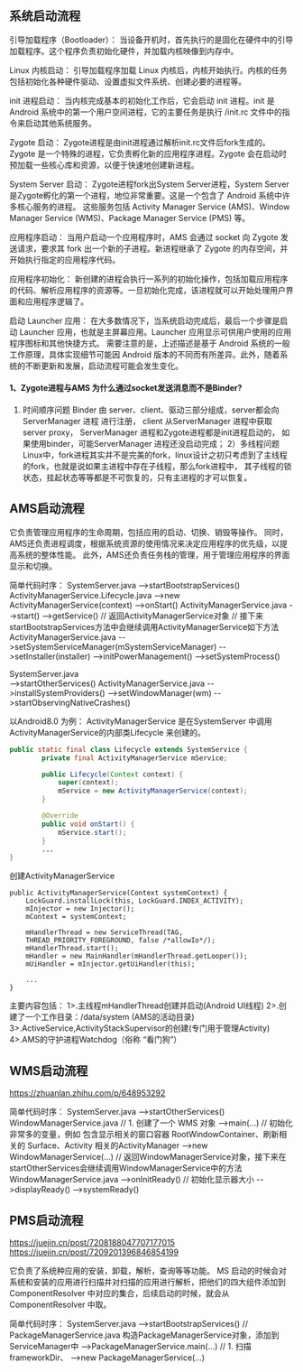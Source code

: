 ## 系统启动流程
引导加载程序（Bootloader）：
当设备开机时，首先执行的是固化在硬件中的引导加载程序。这个程序负责初始化硬件，并加载内核映像到内存中。

Linux 内核启动：
引导加载程序加载 Linux 内核后，内核开始执行。内核的任务包括初始化各种硬件驱动、设置虚拟文件系统、创建必要的进程等。

init 进程启动：
当内核完成基本的初始化工作后，它会启动 init 进程。init 是 Android 系统中的第一个用户空间进程，它的主要任务是执行 /init.rc 文件中的指令来启动其他系统服务。

Zygote 启动：
Zygote进程是由init进程通过解析init.rc文件后fork生成的。Zygote 是一个特殊的进程，它负责孵化新的应用程序进程。Zygote 会在启动时预加载一些核心库和资源，以便于快速地创建新进程。

System Server 启动：
Zygote进程fork出System Server进程，System Server是Zygote孵化的第一个进程，地位非常重要。这是一个包含了 Android 系统中许多核心服务的进程。
这些服务包括 Activity Manager Service (AMS)、Window Manager Service (WMS)、Package Manager Service (PMS) 等。

应用程序启动：
当用户启动一个应用程序时，AMS 会通过 socket 向 Zygote 发送请求，要求其 fork 出一个新的子进程。新进程继承了 Zygote 的内存空间，并开始执行指定的应用程序代码。

应用程序初始化：
新创建的进程会执行一系列的初始化操作，包括加载应用程序的代码、解析应用程序的资源等。一旦初始化完成，该进程就可以开始处理用户界面和应用程序逻辑了。

启动 Launcher 应用：
在大多数情况下，当系统启动完成后，最后一个步骤是启动 Launcher 应用，也就是主屏幕应用。Launcher 应用显示可供用户使用的应用程序图标和其他快捷方式。
需要注意的是，上述描述是基于 Android 系统的一般工作原理，具体实现细节可能因 Android 版本的不同而有所差异。此外，随着系统的不断更新和发展，启动流程可能会发生变化。

#### 1、Zygote进程与AMS 为什么通过socket发送消息而不是Binder?
1) 时间顺序问题
Binder 由 server、client、驱动三部分组成，server都会向ServerManager 进程 进行注册， client 从ServerManager 进程中获取server proxy， ServerManager 进程和Zygote进程都是init进程启动的，
如果使用binder，可能ServerManager 进程还没启动完成；
2）多线程问题
Linux中，fork进程其实并不是完美的fork，linux设计之初只考虑到了主线程的fork，也就是说如果主进程中存在子线程，那么fork进程中，
其子线程的锁状态，挂起状态等等都是不可恢复的，只有主进程的才可以恢复。

## AMS启动流程
它负责管理应用程序的生命周期，包括应用的启动、切换、销毁等操作。
同时，AMS还负责进程调度，根据系统资源的使用情况来决定应用程序的优先级，以提高系统的整体性能。
此外，AMS还负责任务栈的管理，用于管理应用程序的界面显示和切换。

简单代码时序：
SystemServer.java
-->startBootstrapServices()
    ActivityManagerService.Lifecycle.java
    -->new ActivityManagerService(context)
    -->onStart()
        ActivityManagerService.java
        -->start()
    -->getService()  // 返回ActivityManagerService对象
    // 接下来startBootstrapServices方法中会继续调用ActivityManagerService如下方法
    ActivityManagerService.java
    -->setSystemServiceManager(mSystemServiceManager)
    -->setInstaller(installer)
    -->initPowerManagement()
    -->setSystemProcess()
 
SystemServer.java   
-->startOtherServices()
    ActivityManagerService.java
    -->installSystemProviders()
    -->setWindowManager(wm)
    -->startObservingNativeCrashes()


以Android8.0 为例：
ActivityManagerService 是在SystemServer 中调用ActivityManagerService的内部类Lifecycle 来创建的。
```java
public static final class Lifecycle extends SystemService {
        private final ActivityManagerService mService;

        public Lifecycle(Context context) {
            super(context);
            mService = new ActivityManagerService(context);
        }

        @Override
        public void onStart() {
            mService.start();
        }
        ...
}
```
创建ActivityManagerService
```
public ActivityManagerService(Context systemContext) {
    LockGuard.installLock(this, LockGuard.INDEX_ACTIVITY);
    mInjector = new Injector();
    mContext = systemContext;

    mHandlerThread = new ServiceThread(TAG,
    THREAD_PRIORITY_FOREGROUND, false /*allowIo*/);
    mHandlerThread.start();
    mHandler = new MainHandler(mHandlerThread.getLooper());
    mUiHandler = mInjector.getUiHandler(this);

    ...
}
```
主要内容包括：
    1>.主线程mHandlerThread创建并启动(Android UI线程)
    2>.创建了一个工作目录：/data/system  (AMS的活动目录)
    3>.ActiveService,ActivityStackSupervisor的创建(专门用于管理Activity)
    4>.AMS的守护进程Watchdog（俗称 “看门狗”）
    


## WMS启动流程
https://zhuanlan.zhihu.com/p/648953292

简单代码时序：
SystemServer.java
-->startOtherServices()
    WindowManagerService.java
     // 1. 创建了一个 WMS 对象
    -->main(...)
    // 初始化非常多的变量，例如 包含显示相关的窗口容器 RootWindowContainer、刷新相关的 Surface、Activity 相关的ActivityManager
    -->new WindowManagerService(...)
// 返回WindowManagerService对象，接下来在startOtherServices会继续调用WindowManagerService中的方法
WindowManagerService.java
-->onInitReady()
// 初始化显示器大小
-->displayReady()
-->systemReady()



## PMS启动流程
https://juejin.cn/post/7208188047707177015
https://juejin.cn/post/7209201396846854199

它负责了系统种应用的安装，卸载，解析，查询等等功能。
MS 启动的时候会对系统和安装的应用进行扫描并对扫描的应用进行解析，把他们的四大组件添加到 ComponentResolver 中对应的集合，后续启动的时候，就会从 ComponentResolver 中取。

简单代码时序：
SystemServer.java
-->startBootstrapServices()
    // PackageManagerService.java  构造PackageManagerService对象，添加到ServiceManager中
    -->PackageManagerService.main(...)
        // 1. 扫描frameworkDir、
        -->new PackageManagerService(...)
    
